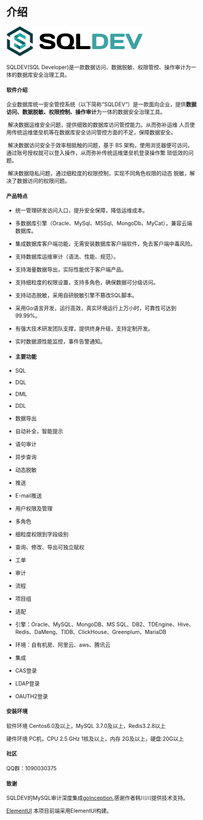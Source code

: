 # 介绍
![logo](./img/logo.png "logo")



SQLDEV(SQL Developer)是一款数据访问、数据脱敏、权限管控、操作审计为一体的数据库安全治理工具。


#### 软件介绍

​  企业数据库统一安全管控系统（以下简称“SQLDEV“）是一款面向企业，提供**数据访问、数据脱敏、权限控制、操作审计**为一体的数据安全治理工具。

​  解决数据运维安全问题，提供细致的数据库访问管控能力。从而弥补运维 人员使用传统运维堡垒机等在数据库安全访问管控方面的不足，保障数据安全。

​  解决数据访问安全于效率相抵触的问题，基于 BS 架构，使用浏览器便可访问，通过账号授权就可以登入操作，从而弥补传统运维堡垒机登录操作繁 琐低效的问题。

​  解决数据隐私问题，通过细粒度的权限控制，实现不同角色权限的动态 脱敏，解决了数据访问的权限问题。



#### 产品特点

* 统一管理研发访问入口，提升安全保障，降低运维成本。

* 多数据库引擎（Oracle、MySql、MSSql、MongoDb、MyCat），兼容云端数据库。

* 集成数据库客户端功能，无需安装数据库客户端软件，免去客户端中毒风险。

* 支持数据库运维审计（语法、性能、规范）。

* 支持海量数据导出，实际性能优于客户端产品。

* 支持细粒度的权限设置，支持多角色，确保数据可分级访问。

* 支持动态脱敏，采用自研脱敏引擎不篡改SQL脚本。

* 采用Go语言开发，运行高效，真实环境运行上万小时，可靠性可达到99.99%。

* 有强大技术研发团队支撑，提供终身升级，支持定制开发。

* 实时数据源性能监控，事件告警通知。


* #### 主要功能

- SQL

- DQL
- DML
- DDL
- 数据导出
- 自动补全，智能提示
- 语句审计
- 异步查询
- 动态脱敏

- 推送

- E-mail推送

- 用户权限及管理

- 多角色
- 细粒度权限到字段级别
- 查询、修改、导出可独立赋权

- 工单

- 审计
- 流程

- 项目组

- 适配

- 引擎：Oracle、MySQL、MongoDB、MS SQL、DB2、TDEngine、Hive、Redis、DaMeng、TIDB、ClickHouse、Greenplum、MariaDB
- 环境：自有机房、阿里云、aws、腾讯云

- 集成

- CAS登录
- LDAP登录
- OAUTH2登录





#### 安装环境

软件环境
Centos6.0及以上，MySQL 3.7.0及以上，Redis3.2.8以上

硬件环境
PC机，CPU 2.5 GHz 1核及以上，内存 2G及以上，硬盘:20G以上



#### 社区

QQ群：1090030375



####  致谢

SQLDEV的MySQL审计深度集成[goInception](https://github.com/hanchuanchuan/goInception),感谢作者韩川川提供技术支持。

[ElementUI](https://element.eleme.io/)  本项目前端采用ElementUI构建。
